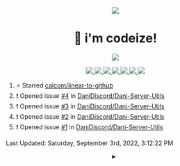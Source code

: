 <p align="center">
    <img src="https://avatars.githubusercontent.com/u/63158950?s=400&u=dd76c829ae30921e131dcbe7c830dc368e2d6e8a&v=4" />
</p>

<h1 align="center">
    👋 i'm codeize!
</h1>

<p align="center">
  <a href="https://skillicons.dev">
    <img align="center" src="https://skillicons.dev/icons?i=discord,bots,ts,nodejs,mongodb,react" />
  </a>
</p>

<p align="center">
  <a href="https://discord.com/users/668423998777982997">
    <img src="https://nocache.advaith.workers.dev?url=https://img.shields.io/endpoint?url=https://dev.discordprofiles.me/api/badge/status/668423998777982997?simple=true" />
    <img src="https://nocache.advaith.workers.dev?url=https://img.shields.io/endpoint?url=https://dev.discordprofiles.me/api/badge/vscode/668423998777982997" />
    <img src="https://nocache.advaith.workers.dev?url=https://img.shields.io/endpoint?url=https://dev.discordprofiles.me/api/badge/playing/668423998777982997" />
    <img src="https://nocache.advaith.workers.dev?url=https://img.shields.io/endpoint?url=https://dev.discordprofiles.me/api/badge/spotify/668423998777982997" />
    <img src="https://komarev.com/ghpvc/?username=codeize" />
    <img src="https://hits.link/hits?url=https%3A%2F%2Fgithub.com%2FCodeize" />
    <a href="https://discord.gg/ZsJnSxHdgD"><img src="https://invidget.switchblade.xyz/ZsJnSxHdgD" /></a>
  </a>
</p>

<!--RECENT_ACTIVITY:start-->
1. ⭐ Starred [calcom/linear-to-github](https://github.com/calcom/linear-to-github)
2. ❗️ Opened issue [#4](https://github.com/DaniDiscord/Dani-Server-Utils/issues/4) in [DaniDiscord/Dani-Server-Utils](https://github.com/DaniDiscord/Dani-Server-Utils)
3. ❗️ Opened issue [#3](https://github.com/DaniDiscord/Dani-Server-Utils/issues/3) in [DaniDiscord/Dani-Server-Utils](https://github.com/DaniDiscord/Dani-Server-Utils)
4. ❗️ Opened issue [#2](https://github.com/DaniDiscord/Dani-Server-Utils/issues/2) in [DaniDiscord/Dani-Server-Utils](https://github.com/DaniDiscord/Dani-Server-Utils)
5. ❗️ Opened issue [#1](https://github.com/DaniDiscord/Dani-Server-Utils/issues/1) in [DaniDiscord/Dani-Server-Utils](https://github.com/DaniDiscord/Dani-Server-Utils)
<!--RECENT_ACTIVITY:end-->

<!--RECENT_ACTIVITY:last_update-->
Last Updated: Saturday, September 3rd, 2022, 3:12:22 PM
<!--RECENT_ACTIVITY:last_update_end-->

<details align="center">
  <summary></summary>
  <a href="https://spotify-github-profile.vercel.app/api/view?uid=av3h9dhe0rlwk1wi7e5f9mwhg&redirect=true">
    <img alt="spotify github profile" src="https://spotify-github-profile.vercel.app/api/view?uid=av3h9dhe0rlwk1wi7e5f9mwhg&cover_image=true&theme=compact">
  </a>
</details>
